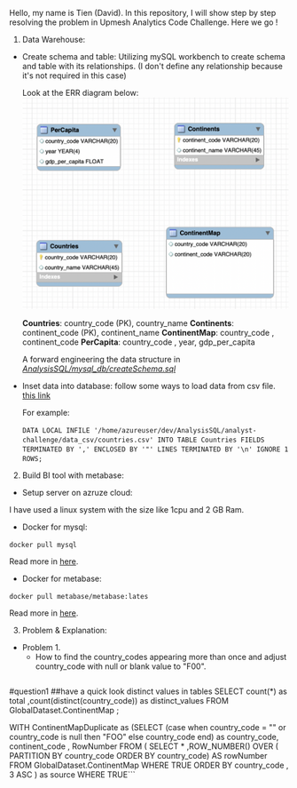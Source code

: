 Hello, my name is Tien (David). In this repository, I will show step by step resolving the problem in Upmesh Analytics Code Challenge. Here we go ! 
1. Data Warehouse: 
- Create schema and table: Utilizing mySQL workbench to create schema and table with its relationships. (I don't define any relationship because it's not required in this case)

    Look  at the ERR diagram below: 
    ![This is an image](image/ERR_diagram.png)

    **Countries**: country_code (PK), country_name 
    **Continents**: continent_code (PK), continent_name
    **ContinentMap**: country_code , continent_code 
    **PerCapita**: country_code , year, gdp_per_capita 

    A forward engineering the data structure in [*AnalysisSQL/mysql_db/createSchema.sql*](https://github.com/tatien777/AnalysisSQL/blob/master/mysql_db/createSchema.sql)


- Inset data into database: follow some ways to load data from csv file. [this link](https://www.mysqltutorial.org/import-csv-file-mysql-table/#:~:text=Importing%20CSV%20file%20using%20MySQL%20Workbench&text=Open%20table%20to%20which%20the%20data%20is%20loaded.&text=Review%20the%20data%2C%20click%20Apply,insert%20data%20into%20the%20table.)

    For example: 

    ```DATA LOCAL INFILE '/home/azureuser/dev/AnalysisSQL/analyst-challenge/data_csv/countries.csv' INTO TABLE Countries FIELDS TERMINATED BY ',' ENCLOSED BY '"' LINES TERMINATED BY '\n' IGNORE 1 ROWS; ```

2. Build BI tool with metabase:  

- Setup server on azruze cloud:

I have used  a linux system with the size like 1cpu and 2 GB Ram.

- Docker for mysql: 

```docker pull mysql```

Read more in [here](https://hub.docker.com/r/mysql/mysql-server). 

- Docker for metabase: 

```docker pull metabase/metabase:lates``` 

Read more in [here](https://www.metabase.com/docs/latest/operations-guide/running-metabase-on-docker.html).

3. Problem & Explanation:

- Problem 1. 
    - How to find the country_codes appearing more than once and adjust country_code with null or blank value to "F00".
    ```USE GlobalDataset;
#question1 
 ##have a quick look distinct values in tables 
SELECT 
count(*) as total ,count(distinct(country_code)) as distinct_values
FROM GlobalDataset.ContinentMap ;


WITH ContinentMapDuplicate as (SELECT 
(case when country_code = "" or country_code is null then "FOO" else country_code end) as country_code,
continent_code , RowNumber
FROM (
SELECT 
*
,ROW_NUMBER() OVER (
PARTITION BY country_code
ORDER BY country_code) AS rowNumber
FROM GlobalDataset.ContinentMap
WHERE TRUE 
ORDER BY country_code , 3 ASC
 ) as source 
 WHERE TRUE```


